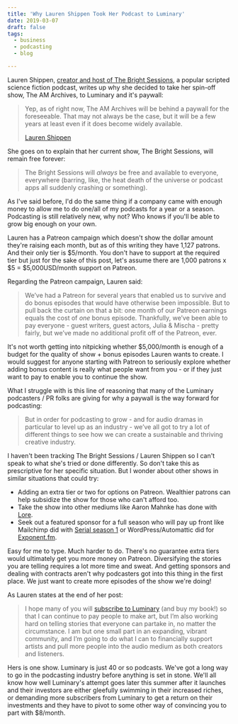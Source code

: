 ```yaml
---
title: 'Why Lauren Shippen Took Her Podcast to Luminary'
date: 2019-03-07
draft: false
tags:
  - business
  - podcasting
  - blog

---
```


Lauren Shippen, [creator and host of The Bright Sessions](http://thebrightsessions.tumblr.com), a popular scripted science fiction podcast, writes up why she decided to take her spin-off show, The AM Archives, to Luminary and it's paywall:

> Yep, as of right now, The AM Archives will be behind a paywall for the foreseeable. That may not always be the case, but it will be a few years at least even if it does become widely available. 
> 
> [Lauren Shippen](http://thelaurenshippen.tumblr.com/post/183225866221/so-are-the-am-archives-going-to-permanently-behind)  

She goes on to explain that her current show, The Bright Sessions, will remain free forever:

> The Bright Sessions will _always_ be free and available to everyone, everywhere (barring, like, the heat death of the universe or podcast apps all suddenly crashing or something).

As I've said before, I'd do the same thing if a company came with enough money to allow me to do one/all of my podcasts for a year or a season. Podcasting is still relatively new, why not? Who knows if you'll be able to grow big enough on your own.

Lauren has a Patreon campaign which doesn't show the dollar amount they're raising each month, but as of this writing they have 1,127 patrons. And their only tier is $5/month. You don't have to support at the required tier but just for the sake of this post, let's assume there are 1,000 patrons x $5 = $5,000USD/month support on Patreon.

Regarding the Patreon campaign, Lauren said:

> We’ve had a Patreon for several years that enabled us to survive and do bonus episodes that would have otherwise been impossible. But to pull back the curtain on that a bit: one month of our Patreon earnings equals the cost of _one_ bonus episode. Thankfully, we’ve been able to pay everyone - guest writers, guest actors, Julia & Mischa - pretty fairly, but we’ve made no additional profit off of the Patreon, ever. 

It's not worth getting into nitpicking whether $5,000/month is enough of a budget for the quality of show + bonus episodes Lauren wants to create. I would suggest for anyone starting with Patreon to seriously explore whether adding bonus content is really what people want from you - or if they just want to pay to enable you to continue the show.

What I struggle with is this line of reasoning that many of the Luminary podcasters / PR folks are giving for why a paywall is the way forward for podcasting:

> But in order for podcasting to grow - and for audio dramas in particular to level up as an industry - we’ve all got to try a lot of different things to see how we can create a sustainable and thriving creative industry.

I haven't been tracking The Bright Sessions / Lauren Shippen so I can't speak to what she's tried or done differently. So don't take this as prescriptive for her specific situation. But I wonder about other shows in similar situations that could try:

*   Adding an extra tier or two for options on Patreon. Wealthier patrons can help subsidize the show for those who can't afford too.
*   Take the show into other mediums like Aaron Mahnke has done with [Lore](https://www.lorepodcast.com).
*   Seek out a featured sponsor for a full season who will pay up front like Mailchimp did with [Serial season 1](https://serialpodcast.org) or WordPress/Automattic did for [Exponent.fm](https://exponent.fm).

Easy for me to type. Much harder to do. There's no guarantee extra tiers would ultimately get you more money on Patreon. Diversifying the stories you are telling requires a lot more time and sweat. And getting sponsors and dealing with contracts aren't why podcasters got into this thing in the first place. We just want to create more episodes of the show we're doing!

As Lauren states at the end of her post:

> I hope many of you will [subscribe to Luminary](https://t.umblr.com/redirect?z=http%3A%2F%2Fluminary.link%2Farchives&t=M2FjODhjYWNlMjg5YTQxZmU2ZTg1ZTZmZmE4NjdmNjMxZjc0ODVhMixoU3h6dHN0UA%3D%3D&b=t%3AwSoALMX9hTyTLm7GWn318w&p=http%3A%2F%2Fthelaurenshippen.tumblr.com%2Fpost%2F183225866221%2Fso-are-the-am-archives-going-to-permanently-behind&m=1) (and buy my book!) so that I can continue to pay people to make art, but I’m also working hard on telling stories that everyone can partake in, no matter the circumstance. I am but one small part in an expanding, vibrant community, and I’m going to do what I can to financially support artists and pull more people into the audio medium as both creators and listeners. 

Hers is one show. Luminary is just 40 or so podcasts. We've got a long way to go in the podcasting industry before anything is set in stone. We'll all know how well Luminary's attempt goes later this summer after it launches and their investors are either gleefully swimming in their increased riches, or demanding more subscribers from Luminary to get a return on their investments and they have to pivot to some other way of convincing you to part with $8/month.